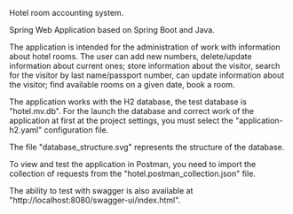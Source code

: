 Hotel room accounting system.

Spring Web Application based on Spring Boot and Java.

The application is intended for the administration of work with information about hotel rooms. The user can add new numbers, delete/update information about current ones; store information about the visitor, search for the visitor by last name/passport number, can update information about the visitor; find available rooms on a given date, book a room.

The application works with the H2 database, the test database is "hotel.mv.db". For the launch the database and correct work of the application at first at the project settings, you must select the "application-h2.yaml" configuration file.

The file "database_structure.svg" represents the structure of the database.

To view and test the application in Postman, you need to import the collection of requests from the "hotel.postman_collection.json" file.

The ability to test with swagger is also available at "http://localhost:8080/swagger-ui/index.html".
